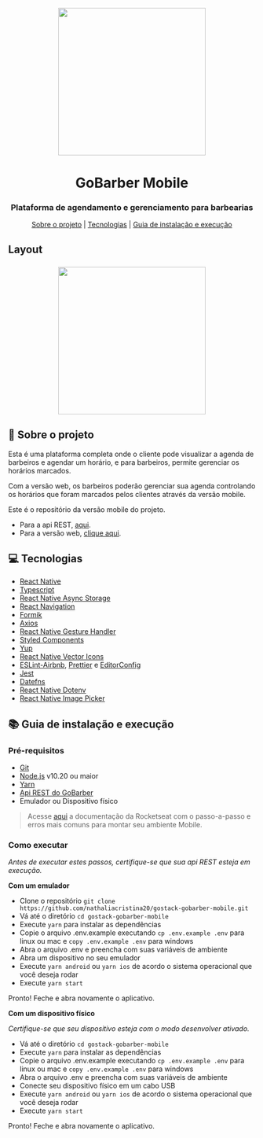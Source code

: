 <p align="center">
    <img width="300" align="center" src="https://miro.medium.com/max/1400/1*AXpOpbBPt8FJCDNjyROhxA.png">
</p>

<h1 align="center">
    GoBarber Mobile
</h1>

<h3 align="center">
Plataforma de agendamento e gerenciamento para barbearias
</h3>

<p align="center">
  <a href="#rocket-sobre-o-projeto">Sobre o projeto</a> | <a href="#computer-tecnologias">Tecnologias</a> | <a href="#books-guia-de-instalação-e-execução">Guia de instalação e execução</a>
</p>

## Layout

<h3 align="center">
  <img width="300" src="https://image.winudf.com/v2/image1/Y29tLmZ1c3JvZGFoMDYxLmFwcGdvYmFyYmVyX3NjcmVlbl8wXzE2MDc1NDc1NTFfMDk1/screen-0.jpg?fakeurl=1&type=.jpg">
</h3>

## :rocket: Sobre o projeto

<p>Esta é uma plataforma completa onde o cliente pode visualizar a agenda de barbeiros e agendar um horário,
e para barbeiros, permite gerenciar os horários marcados.</p>

<p>Com a versão web, os barbeiros poderão gerenciar sua agenda controlando os horários que foram marcados pelos clientes através da versão mobile.</p>

<p>Este é o repositório da versão mobile do projeto.</p>

<ul>
  <li>Para a api REST, <a href="https://github.com/lucas6g/gobarber-api">aqui</a>.</li>
  <li>Para a versão web, <a href="https://github.com/lucas6g/gobarber-web">clique aqui</a>.</li>
</ul>

## :computer: Tecnologias

- [React Native](https://reactnative.dev/)
- [Typescript](https://www.typescriptlang.org/)
- [React Native Async Storage](https://github.com/react-native-community/async-storage)
- [React Navigation](https://reactnavigation.org/)
- [Formik](https://formik.org)
- [Axios](https://github.com/axios/axios)
- [React Native Gesture Handler](https://software-mansion.github.io/react-native-gesture-handler/)
- [Styled Components](https://styled-components.com/)
- [Yup](https://github.com/jquense/yup)
- [React Native Vector Icons](https://github.com/oblador/react-native-vector-icons)
- [ESLint-Airbnb](https://eslint.org/), [Prettier](https://prettier.io/) e [EditorConfig](https://editorconfig.org/)
- [Jest](https://jestjs.io/)
- [Datefns](https://date-fns.org/)
- [React Native Dotenv](https://github.com/zetachang/react-native-dotenv)
- [React Native Image Picker](https://github.com/react-native-image-picker)

## :books: Guia de instalação e execução

### Pré-requisitos

- [Git](https://git-scm.com/)
- [Node.js](https://nodejs.org/en/) v10.20 ou maior
- [Yarn](https://yarnpkg.com/)
- [Api REST do GoBarber](https://github.com/lucas6g/gobarber-api)
- Emulador ou Dispositivo físico

<blockquote>Acesse <a href="https://react-native.rocketseat.dev">aqui</a> a documentação da Rocketseat com o passo-a-passo e erros mais comuns para montar seu ambiente Mobile.</blockquote>

### Como executar

<i>Antes de executar estes passos, certifique-se que sua api REST esteja em execução.</i>

<strong>Com um emulador</strong>

- Clone o repositório `git clone https://github.com/nathaliacristina20/gostack-gobarber-mobile.git`
- Vá até o diretório `cd gostack-gobarber-mobile`
- Execute `yarn` para instalar as dependências
- Copie o arquivo .env.example executando `cp .env.example .env` para linux ou mac e `copy .env.example .env` para windows
- Abra o arquivo .env e preencha com suas variáveis de ambiente
- Abra um dispositivo no seu emulador
- Execute `yarn android` ou `yarn ios` de acordo o sistema operacional que você deseja rodar
- Execute `yarn start`

Pronto! Feche e abra novamente o aplicativo.

<strong>Com um dispositivo físico</strong>

<i>Certifique-se que seu dispositivo esteja com o modo desenvolver ativado.</i>

- Vá até o diretório `cd gostack-gobarber-mobile`
- Execute `yarn` para instalar as dependências
- Copie o arquivo .env.example executando `cp .env.example .env` para linux ou mac e `copy .env.example .env` para windows
- Abra o arquivo .env e preencha com suas variáveis de ambiente
- Conecte seu dispositivo físico em um cabo USB
- Execute `yarn android` ou `yarn ios` de acordo o sistema operacional que você deseja rodar
- Execute `yarn start`

Pronto! Feche e abra novamente o aplicativo.
